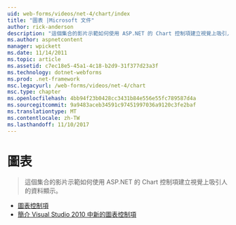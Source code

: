 ```yaml
---
uid: web-forms/videos/net-4/chart/index
title: "圖表 |Microsoft 文件"
author: rick-anderson
description: "這個集合的影片示範如何使用 ASP.NET 的 Chart 控制項建立視覺上吸引人的資料顯示。"
ms.author: aspnetcontent
manager: wpickett
ms.date: 11/14/2011
ms.topic: article
ms.assetid: c7ec18e5-45a1-4c18-b2d9-31f377d23a3f
ms.technology: dotnet-webforms
ms.prod: .net-framework
msc.legacyurl: /web-forms/videos/net-4/chart
msc.type: chapter
ms.openlocfilehash: 4bb94f23b0428cc3431b84e556e55fc789587d4a
ms.sourcegitcommit: 9a9483aceb34591c97451997036a9120c3fe2baf
ms.translationtype: MT
ms.contentlocale: zh-TW
ms.lasthandoff: 11/10/2017
---
```

<a name="chart"></a>圖表
====================
> 這個集合的影片示範如何使用 ASP.NET 的 Chart 控制項建立視覺上吸引人的資料顯示。


- [圖表控制項](aspnet-4-quick-hit-chart-control.md)
- [簡介 Visual Studio 2010 中新的圖表控制項](aspnet-4-how-do-i-introducing-the-new-chart-control-in-visual-studio-2010.md)
